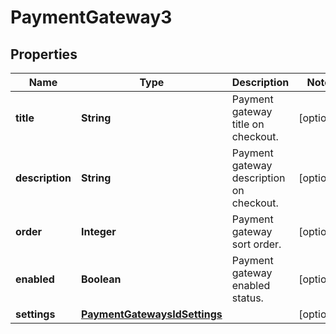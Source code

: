 

# PaymentGateway3


## Properties

Name | Type | Description | Notes
------------ | ------------- | ------------- | -------------
**title** | **String** | Payment gateway title on checkout. |  [optional]
**description** | **String** | Payment gateway description on checkout. |  [optional]
**order** | **Integer** | Payment gateway sort order. |  [optional]
**enabled** | **Boolean** | Payment gateway enabled status. |  [optional]
**settings** | [**PaymentGatewaysIdSettings**](PaymentGatewaysIdSettings.md) |  |  [optional]



